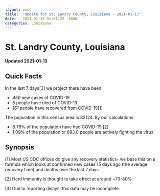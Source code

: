 ```yaml
---
layout: post
title:  "Update for St. Landry County, Louisiana - 2021-01-13"
date:   2021-01-13 01:01:29 -0600
categories: Louisiana
---
```


# St. Landry County, Louisiana
#### Updated 2021-01-13

## Quick Facts

In the last 7 days[3] we project there have been
- *450* new cases of COVID-19
- *5* people have died of COVID-19
- *161* people have recovered from COVID-19[1]

The population in this census area is 82124. By our calculations:
- 8.78% of the population have had COVID-19.[2]
- 1.09% of the population or 893.0 people are actively fighting the virus.

## Synopsis




[1] Most US CDC offices do give any recovery statistics- we base this on a formula which looks at confirmed new cases
15 days ago (the average recovery time) and deaths over the last 7 days.

[2] Herd Immunity is thought to take effect at around ~70-80%

[3] Due to reporting delays, this data may be incomplete.
 
    